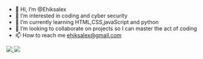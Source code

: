 - 👋 Hi, I’m @Ehiksalex
- 👀 I’m interested in coding and cyber security 
- 🌱 I’m currently learning HTML,CSS,javaScript and python 
- 💞️ I’m looking to collaborate on projects so I can master the act of coding 
- 📫 How to reach me ehiksalex@gmail.com 

<!---
Ehiksalex/Ehiksalex is a ✨ special ✨ repository because its `README.md` (this file) appears on your GitHub profile.
You can click the Preview link to take a look at your changes.
--->
<!-- Left badge -->

<a href="https://www.software.com/100-days-of-code">
    <img src="https://www.software.com/badges/100-days-of-code" />
</a>

<!-- Right badge -->

<a href="https://www.100daysofcode.com">
    <img
        src="https://img.shields.io/static/v1?label=Challenge&labelColor=384357&message=100%20Days%20of%20Code&color=00b4ee&style=for-the-badge&link=https://www.100daysofcode.com"
    />
</a>
